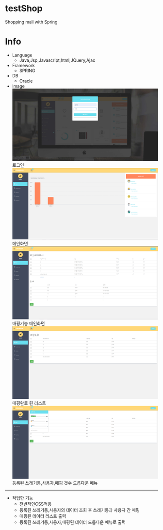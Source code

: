 # testShop
 Shopping mall with Spring
# Info
* Language
  * Java,Jsp,Javascript,html,JQuery,Ajax
* Framework  
  * SPRING
* DB
  * Oracle
* Image
![login](https://github.com/seungminKim1/trashCan/blob/trashCan/login.PNG)
 로그인
![main](https://github.com/seungminKim1/trashCan/blob/trashCan/main.PNG)
 메인화면
![mapMain](https://github.com/seungminKim1/trashCan/blob/trashCan/mapMain.PNG)
 매핑기능 메인화면
![mapLst](https://github.com/seungminKim1/trashCan/blob/trashCan/mapList.PNG)
 매핑완료 된 리스트
![nav](https://github.com/seungminKim1/trashCan/blob/trashCan/nav.PNG)
 등록된 쓰레기통,사용자,매핑 갯수 드롭다운 메뉴
 ------
 * 작업한 기능
   * 전반적인CSS적용
   * 등록된 쓰레기통,사용자의 데이터 조회 후 쓰레기통과 사용자 간 매핑
   * 매핑된 데이터 리스트 출력
   * 등록된 쓰레기통,사용자,매핑된 데이터 드롭다운 메뉴로 출력
